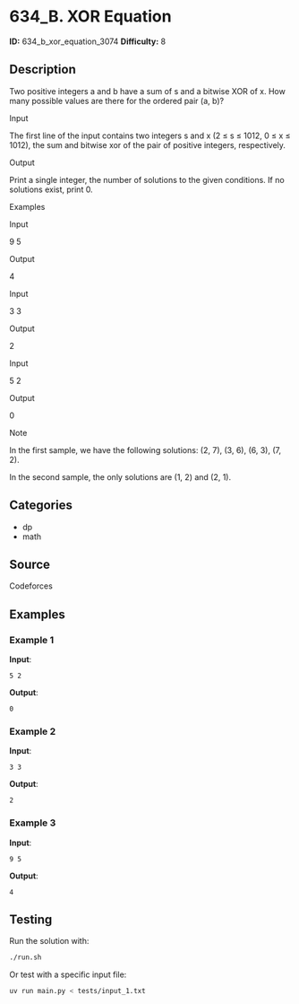 # 634_B. XOR Equation

**ID:** 634_b_xor_equation_3074
**Difficulty:** 8

## Description

Two positive integers a and b have a sum of s and a bitwise XOR of x. How many possible values are there for the ordered pair (a, b)?

Input

The first line of the input contains two integers s and x (2 ≤ s ≤ 1012, 0 ≤ x ≤ 1012), the sum and bitwise xor of the pair of positive integers, respectively.

Output

Print a single integer, the number of solutions to the given conditions. If no solutions exist, print 0.

Examples

Input

9 5


Output

4


Input

3 3


Output

2


Input

5 2


Output

0

Note

In the first sample, we have the following solutions: (2, 7), (3, 6), (6, 3), (7, 2).

In the second sample, the only solutions are (1, 2) and (2, 1).

## Categories

- dp
- math

## Source

Codeforces

## Examples

### Example 1

**Input**:
```
5 2
```

**Output**:
```
0
```

### Example 2

**Input**:
```
3 3
```

**Output**:
```
2
```

### Example 3

**Input**:
```
9 5
```

**Output**:
```
4
```


## Testing

Run the solution with:

```bash
./run.sh
```

Or test with a specific input file:

```bash
uv run main.py < tests/input_1.txt
```
